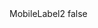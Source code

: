 <?xml version="1.0" encoding="UTF-8"?>
<CustomMetadata xmlns="http://soap.sforce.com/2006/04/metadata">
    <label>MobileLabel2</label>
    <protected>false</protected>
</CustomMetadata>

